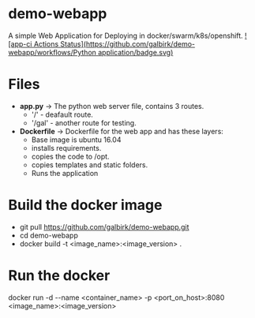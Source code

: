 # demo-webapp
A simple Web Application for Deploying in docker/swarm/k8s/openshift.
[![app-ci Actions Status](https://github.com/galbirk/demo-webapp/workflows/Python application/badge.svg)](https://github.com/galbirk/demo-webapp/actions)

# Files
- **app.py** -> The python web server file, contains 3 routes.
  * '/' - deafault route.
  * '/gal' - another route for testing.
- **Dockerfile** -> Dockerfile for the web app and has these layers:
  * Base image is ubuntu 16.04
  * installs requirements.
  * copies the code to /opt.
  * copies templates and static folders.
  * Runs the application
# Build the docker image
- git pull https://github.com/galbirk/demo-webapp.git
- cd demo-webapp
- docker build -t <image_name>:<image_version> .
# Run the docker 
docker run -d --name <container_name> -p <port_on_host>:8080 <image_name>:<image_version>
